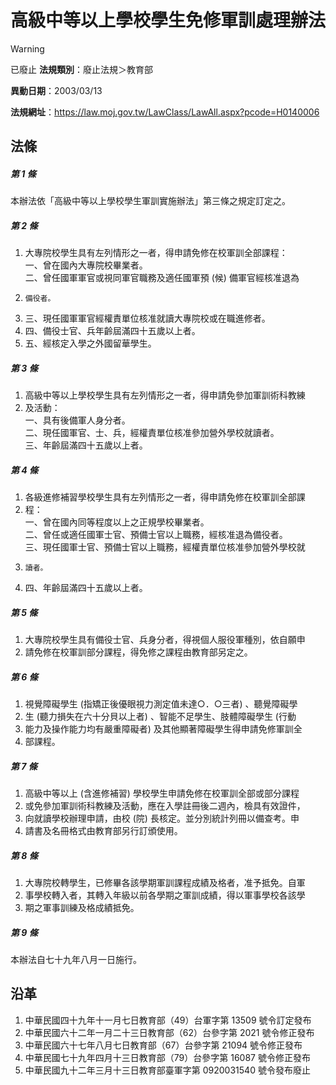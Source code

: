 # 高級中等以上學校學生免修軍訓處理辦法


> [!WARNING]
> 已廢止
**法規類別**：廢止法規＞教育部

**異動日期**：2003/03/13  

**法規網址**：https://law.moj.gov.tw/LawClass/LawAll.aspx?pcode=H0140006



## 法條
##### 第 1 條
本辦法依「高級中等以上學校學生軍訓實施辦法」第三條之規定訂定之。

##### 第 2 條
1. 大專院校學生具有左列情形之一者，得申請免修在校軍訓全部課程：  
一、曾在國內大專院校畢業者。  
二、曾任國軍軍官或視同軍官職務及適任國軍預 (候) 備軍官經核准退為
1.     備役者。
1. 三、現任國軍軍官經權責單位核准就讀大專院校或在職進修者。
1. 四、備役士官、兵年齡屆滿四十五歲以上者。
1. 五、經核定入學之外國留華學生。

##### 第 3 條
1. 高級中等以上學校學生具有左列情形之一者，得申請免參加軍訓術科教練
1. 及活動：  
一、具有後備軍人身分者。  
二、現任國軍官、士、兵，經權責單位核准參加營外學校就讀者。  
三、年齡屆滿四十五歲以上者。

##### 第 4 條
1. 各級進修補習學校學生具有左列情形之一者，得申請免修在校軍訓全部課
1. 程：  
一、曾在國內同等程度以上之正規學校畢業者。  
二、曾任或適任國軍士官、預備士官以上職務，經核准退為備役者。  
三、現任國軍士官、預備士官以上職務，經權責單位核准參加營外學校就
1.     讀者。
1. 四、年齡屆滿四十五歲以上者。

##### 第 5 條
1. 大專院校學生具有備役士官、兵身分者，得視個人服役軍種別，依自願申
1. 請免修在校軍訓部分課程，得免修之課程由教育部另定之。

##### 第 6 條
1. 視覺障礙學生 (指矯正後優眼視力測定值未達○．○三者) 、聽覺障礙學
1. 生 (聽力損失在六十分貝以上者) 、智能不足學生、肢體障礙學生 (行動
1. 能力及操作能力均有嚴重障礙者) 及其他顯著障礙學生得申請免修軍訓全
1. 部課程。

##### 第 7 條
1. 高級中等以上 (含進修補習) 學校學生申請免修在校軍訓全部或部分課程
1. 或免參加軍訓術科教練及活動，應在入學註冊後二週內，檢具有效證件，
1. 向就讀學校辦理申請，由校 (院) 長核定。並分別統計列冊以備查考。申
1. 請書及名冊格式由教育部另行訂頒使用。

##### 第 8 條
1. 大專院校轉學生，已修畢各該學期軍訓課程成績及格者，准予抵免。自軍
1. 事學校轉入者，其轉入年級以前各學期之軍訓成績，得以軍事學校各該學
1. 期之軍事訓練及格成績抵免。

##### 第 9 條
本辦法自七十九年八月一日施行。

## 沿革
1. 中華民國四十九年十一月七日教育部（49）台軍字第 13509  號令訂定發布
1. 中華民國六十二年一月二十三日教育部（62）台參字第 2021 號令修正發布
1. 中華民國六十七年八月七日教育部（67）台參字第 21094  號令修正發布
1. 中華民國七十九年四月十三日教育部（79）台參字第 16087  號令修正發布
1. 中華民國九十二年三月十三日教育部臺軍字第 0920031540 號令發布廢止
